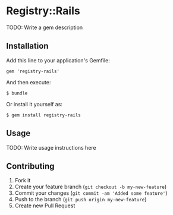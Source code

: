 # Registry::Rails

TODO: Write a gem description

## Installation

Add this line to your application's Gemfile:

    gem 'registry-rails'

And then execute:

    $ bundle

Or install it yourself as:

    $ gem install registry-rails

## Usage

TODO: Write usage instructions here

## Contributing

1. Fork it
2. Create your feature branch (`git checkout -b my-new-feature`)
3. Commit your changes (`git commit -am 'Added some feature'`)
4. Push to the branch (`git push origin my-new-feature`)
5. Create new Pull Request
